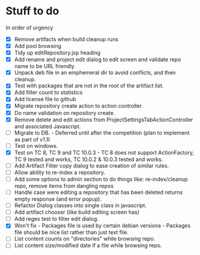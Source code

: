 # Stuff to do

In order of urgency

 - [x] Remove artifacts when build cleanup runs
 - [x] Add pool browsing
 - [x] Tidy up editRepository.jsp heading
 - [x] Add rename and project edit dialog to edit screen and validate repo name to be URL friendly
 - [x] Unpack deb file in an emphemeral dir to avoid conflicts, and then cleanup.
 - [x] Test with packages that are not in the root of the artifact list.
 - [x] Add filter count to statistics
 - [x] Add license file to github
 - [x] Migrate repository create action to action controller.
 - [x] Do name validation on repository create.
 - [x] Remove delete and edit actions from ProjectSettingsTabActionController and associated Javascript. 
 - [ ] Migrate to DB. - Deferred until after the competition (plan to implement as part of v1.1)
 - [ ] Test on windows.
 - [x] Test on TC 8, TC 9 and TC 10.0.3 - TC 8 does not support ActionFactory, TC 9 tested and works, TC 10.0.2 & 10.0.3 tested and works. 
 - [ ] Add Artifact Filter copy dialog to ease creation of similar rules.
 - [ ] Allow ability to re-index a repository.
 - [ ] Add some options to admin section to do things like: re-index/cleanup repo, remove items from dangling repos
 - [ ] Handle case were editing a repository that has been deleted returns empty response (and error popup).
 - [ ] Refactor Dialog classes into single class in javascript.
 - [ ] Add artifact chooser (like build editing screen has)
 - [ ] Add regex test to filter edit dialog.
 - [x] Won't fix - Packages file is used by certain debian versions - Packages file should be nice list rather than just text file.
 - [ ] List content counts on "directories" while browsing repo. 
 - [ ] List content size/modified date if a file while browsing repo.